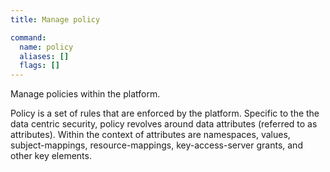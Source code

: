 ```yaml
---
title: Manage policy

command:
  name: policy
  aliases: []
  flags: []
---
```


Manage policies within the platform.

Policy is a set of rules that are enforced by the platform. Specific to the the data centric
security, policy revolves around data attributes (referred to as attributes). Within the context
of attributes are namespaces, values, subject-mappings, resource-mappings, key-access-server grants,
and other key elements.
